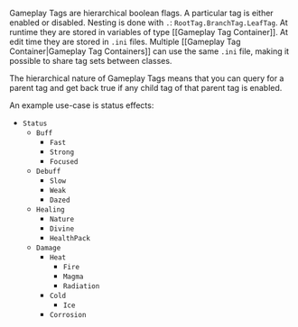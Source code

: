 Gameplay Tags are hierarchical boolean flags.
A particular tag is either enabled or disabled.
Nesting is done with `.`: `RootTag.BranchTag.LeafTag`.
At runtime they are stored in variables of type [[Gameplay Tag Container]].
At edit time they are stored in `.ini` files.
Multiple [[Gameplay Tag Container|Gameplay Tag Containers]]  can use the same `.ini` file,
making it possible to share tag sets between classes.

The  hierarchical nature of Gameplay Tags means that you can query for a parent tag and get back true if any child tag of that parent tag is enabled.

An example use-case is status effects:
- `Status`
	- `Buff`
		- `Fast`
		- `Strong`
		- `Focused`
	- `Debuff`
		- `Slow`
		- `Weak`
		- `Dazed`
	- `Healing`
		- `Nature`
		- `Divine`
		- `HealthPack`
	- `Damage`
		- `Heat`
			- `Fire`
			- `Magma`
			- `Radiation`
		- `Cold`
			- `Ice`
		- `Corrosion`
